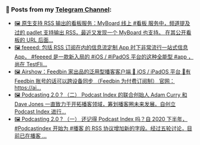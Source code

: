 ### 📰 Posts from my [Telegram Channel](https://t.me/s/aboutrss):
<!-- BLOG-POST-LIST:START -->
- [🖼 原生支持 RSS 输出的看板服务：MyBoard 线上 #看板 服务中，频道提及过的 padlet 支持输出 RSS，最近又发现一个 MyBoard 也支持。 在其公开看板的 URL 后面...](https://t.me/aboutrss/1239)
- [🖼 feeeed: 包括 RSS 订阅在内的信息流定制 App 时下非常流行一站式信息 App， #feeeed 是一款新入局的 #iOS / #iPadOS 平台的这种全能型 #app ，尚在 TestFli...](https://t.me/aboutrss/1238)
- [🖼 Airshow：Feedbin 家出品的泛用型播客客户端 🔸 iOS / iPadOS 平台 🔸有 Feedbin 账号的话可以跨设备同步 （Feedbin 为付费订阅制） 官网： https://ai...](https://t.me/aboutrss/1237)
- [🖼 Podcasting 2.0 ? （二） Podcast Index 的联合创始人 Adam Curry 和 Dave Jones 一直致力于开拓播客领域，筹划播客圈未来发展。自创立 Podcast Index 进行...](https://t.me/aboutrss/1236)
- [🖼 Podcasting 2.0 ? （一） 还记得 Podcast Index 吗？自 2020 下半年， #Podcastindex 开始为 #播客 的 RSS 协议增加新的字段。经过五轮讨论，目前已在播客 ...](https://t.me/aboutrss/1235)
<!-- BLOG-POST-LIST:END -->

<!--
**AboutRSS/AboutRSS** is a ✨ _special_ ✨ repository because its `README.md` (this file) appears on your GitHub profile.

Here are some ideas to get you started:

- 🔭 I’m currently working on ...
- 🌱 I’m currently learning ...
- 👯 I’m looking to collaborate on ...
- 🤔 I’m looking for help with ...
- 💬 Ask me about ...
- 📫 How to reach me: ...
- 😄 Pronouns: ...
- ⚡ Fun fact: ...
-->
